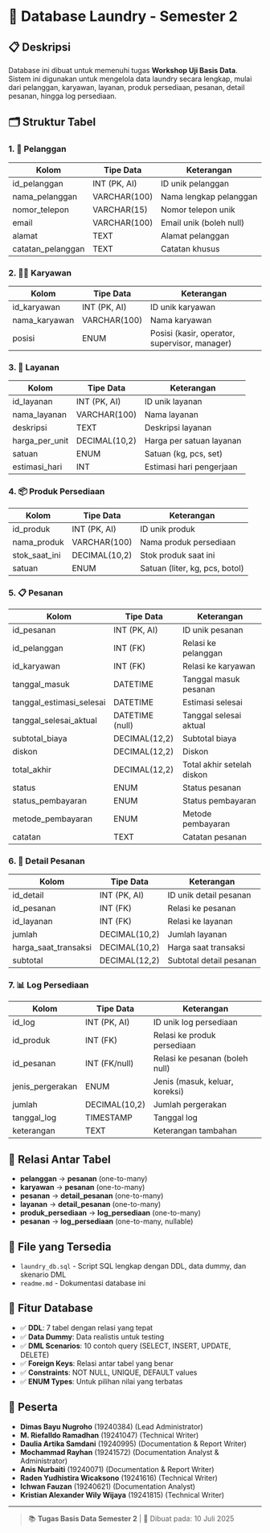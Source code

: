 # 🧺 Database Laundry - Semester 2

## 📋 Deskripsi
Database ini dibuat untuk memenuhi tugas **Workshop Uji Basis Data**. Sistem ini digunakan untuk mengelola data laundry secara lengkap, mulai dari pelanggan, karyawan, layanan, produk persediaan, pesanan, detail pesanan, hingga log persediaan.

## 🗂️ Struktur Tabel

### 1. 👤 **Pelanggan**
| Kolom            | Tipe Data         | Keterangan                |
|------------------|------------------|---------------------------|
| id_pelanggan     | INT (PK, AI)     | ID unik pelanggan         |
| nama_pelanggan   | VARCHAR(100)     | Nama lengkap pelanggan    |
| nomor_telepon    | VARCHAR(15)      | Nomor telepon unik        |
| email            | VARCHAR(100)     | Email unik (boleh null)   |
| alamat           | TEXT             | Alamat pelanggan          |
| catatan_pelanggan| TEXT             | Catatan khusus            |

### 2. 👨‍💼 **Karyawan**
| Kolom         | Tipe Data     | Keterangan            |
|---------------|--------------|-----------------------|
| id_karyawan   | INT (PK, AI) | ID unik karyawan      |
| nama_karyawan | VARCHAR(100) | Nama karyawan         |
| posisi        | ENUM         | Posisi (kasir, operator, supervisor, manager) |

### 3. 🧼 **Layanan**
| Kolom          | Tipe Data      | Keterangan                |
|----------------|---------------|---------------------------|
| id_layanan     | INT (PK, AI)  | ID unik layanan           |
| nama_layanan   | VARCHAR(100)  | Nama layanan              |
| deskripsi      | TEXT          | Deskripsi layanan         |
| harga_per_unit | DECIMAL(10,2) | Harga per satuan layanan  |
| satuan         | ENUM          | Satuan (kg, pcs, set)     |
| estimasi_hari  | INT           | Estimasi hari pengerjaan  |

### 4. 📦 **Produk Persediaan**
| Kolom         | Tipe Data      | Keterangan                |
|---------------|---------------|---------------------------|
| id_produk     | INT (PK, AI)  | ID unik produk            |
| nama_produk   | VARCHAR(100)  | Nama produk persediaan    |
| stok_saat_ini | DECIMAL(10,2) | Stok produk saat ini      |
| satuan        | ENUM          | Satuan (liter, kg, pcs, botol) |

### 5. 📋 **Pesanan**
| Kolom                  | Tipe Data         | Keterangan                        |
|------------------------|------------------|-----------------------------------|
| id_pesanan             | INT (PK, AI)     | ID unik pesanan                   |
| id_pelanggan           | INT (FK)         | Relasi ke pelanggan               |
| id_karyawan            | INT (FK)         | Relasi ke karyawan                |
| tanggal_masuk          | DATETIME         | Tanggal masuk pesanan             |
| tanggal_estimasi_selesai| DATETIME        | Estimasi selesai                  |
| tanggal_selesai_aktual | DATETIME (null)  | Tanggal selesai aktual            |
| subtotal_biaya         | DECIMAL(12,2)    | Subtotal biaya                    |
| diskon                 | DECIMAL(12,2)    | Diskon                            |
| total_akhir            | DECIMAL(12,2)    | Total akhir setelah diskon        |
| status                 | ENUM             | Status pesanan                    |
| status_pembayaran      | ENUM             | Status pembayaran                 |
| metode_pembayaran      | ENUM             | Metode pembayaran                 |
| catatan                | TEXT             | Catatan pesanan                   |

### 6. 📝 **Detail Pesanan**
| Kolom                | Tipe Data      | Keterangan                |
|----------------------|---------------|---------------------------|
| id_detail            | INT (PK, AI)  | ID unik detail pesanan    |
| id_pesanan           | INT (FK)      | Relasi ke pesanan         |
| id_layanan           | INT (FK)      | Relasi ke layanan         |
| jumlah               | DECIMAL(10,2) | Jumlah layanan            |
| harga_saat_transaksi | DECIMAL(10,2) | Harga saat transaksi      |
| subtotal             | DECIMAL(12,2) | Subtotal detail pesanan   |

### 7. 📊 **Log Persediaan**
| Kolom            | Tipe Data      | Keterangan                |
|------------------|---------------|---------------------------|
| id_log           | INT (PK, AI)  | ID unik log persediaan    |
| id_produk        | INT (FK)      | Relasi ke produk persediaan |
| id_pesanan       | INT (FK/null) | Relasi ke pesanan (boleh null) |
| jenis_pergerakan | ENUM          | Jenis (masuk, keluar, koreksi) |
| jumlah           | DECIMAL(10,2) | Jumlah pergerakan         |
| tanggal_log      | TIMESTAMP     | Tanggal log               |
| keterangan       | TEXT          | Keterangan tambahan       |

## 🔗 Relasi Antar Tabel
- **pelanggan** → **pesanan** (one-to-many)
- **karyawan** → **pesanan** (one-to-many)
- **pesanan** → **detail_pesanan** (one-to-many)
- **layanan** → **detail_pesanan** (one-to-many)
- **produk_persediaan** → **log_persediaan** (one-to-many)
- **pesanan** → **log_persediaan** (one-to-many, nullable)

## 📁 File yang Tersedia
- `laundry_db.sql` - Script SQL lengkap dengan DDL, data dummy, dan skenario DML
- `readme.md` - Dokumentasi database ini

## 🎯 Fitur Database
- ✅ **DDL**: 7 tabel dengan relasi yang tepat
- ✅ **Data Dummy**: Data realistis untuk testing
- ✅ **DML Scenarios**: 10 contoh query (SELECT, INSERT, UPDATE, DELETE)
- ✅ **Foreign Keys**: Relasi antar tabel yang benar
- ✅ **Constraints**: NOT NULL, UNIQUE, DEFAULT values
- ✅ **ENUM Types**: Untuk pilihan nilai yang terbatas

## 👥 Peserta
- **Dimas Bayu Nugroho** (19240384) (Lead Administrator)
- **M. Riefalldo Ramadhan** (19241047) (Technical Writer)
- **Daulia Artika Samdani** (19240995) (Documentation & Report Writer)
- **Mochammad Rayhan** (19241572) (Documentation Analyst & Administrator)
- **Anis Nurbaiti** (19240071) (Documentation & Report Writer)
- **Raden Yudhistira Wicaksono** (19241616) (Technical Writer)
- **Ichwan Fauzan** (19240621) (Documentation Analyst)
- **Kristian Alexander Wily Wijaya** (19241815) (Technical Writer)

---

> 📚 **Tugas Basis Data Semester 2** | 📅 Dibuat pada: 10 Juli 2025
